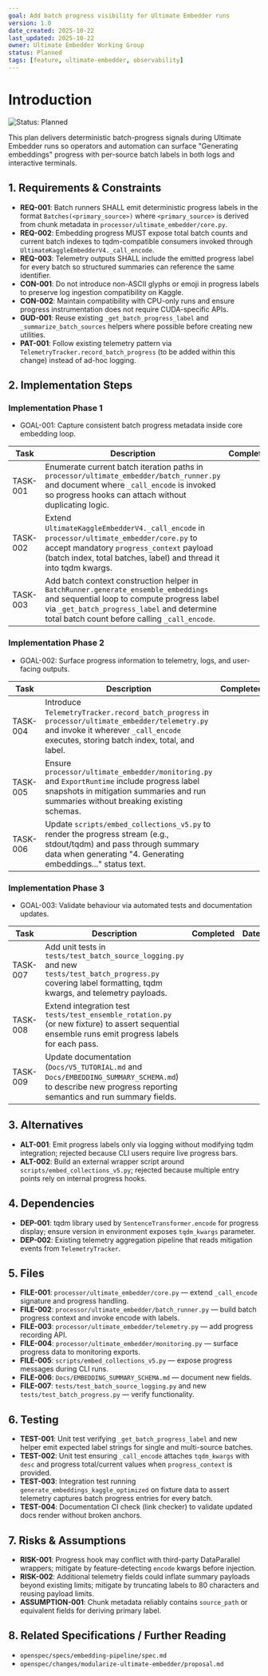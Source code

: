 ```yaml
---
goal: Add batch progress visibility for Ultimate Embedder runs
version: 1.0
date_created: 2025-10-22
last_updated: 2025-10-22
owner: Ultimate Embedder Working Group
status: Planned
tags: [feature, ultimate-embedder, observability]
---
```


# Introduction

![Status: Planned](https://img.shields.io/badge/status-Planned-blue)

This plan delivers deterministic batch-progress signals during Ultimate Embedder runs so operators and automation can surface "Generating embeddings" progress with per-source batch labels in both logs and interactive terminals.

## 1. Requirements & Constraints

- **REQ-001**: Batch runners SHALL emit deterministic progress labels in the format `Batches(<primary_source>)` where `<primary_source>` is derived from chunk metadata in `processor/ultimate_embedder/core.py`.
- **REQ-002**: Embedding progress MUST expose total batch counts and current batch indexes to tqdm-compatible consumers invoked through `UltimateKaggleEmbedderV4._call_encode`.
- **REQ-003**: Telemetry outputs SHALL include the emitted progress label for every batch so structured summaries can reference the same identifier.
- **CON-001**: Do not introduce non-ASCII glyphs or emoji in progress labels to preserve log ingestion compatibility on Kaggle.
- **CON-002**: Maintain compatibility with CPU-only runs and ensure progress instrumentation does not require CUDA-specific APIs.
- **GUD-001**: Reuse existing `_get_batch_progress_label` and `_summarize_batch_sources` helpers where possible before creating new utilities.
- **PAT-001**: Follow existing telemetry pattern via `TelemetryTracker.record_batch_progress` (to be added within this change) instead of ad-hoc logging.

## 2. Implementation Steps

### Implementation Phase 1

- GOAL-001: Capture consistent batch progress metadata inside core embedding loop.

| Task | Description | Completed | Date |
|------|-------------|-----------|------|
| TASK-001 | Enumerate current batch iteration paths in `processor/ultimate_embedder/batch_runner.py` and document where `_call_encode` is invoked so progress hooks can attach without duplicating logic. |  |  |
| TASK-002 | Extend `UltimateKaggleEmbedderV4._call_encode` in `processor/ultimate_embedder/core.py` to accept mandatory `progress_context` payload (batch index, total batches, label) and thread it into tqdm kwargs. |  |  |
| TASK-003 | Add batch context construction helper in `BatchRunner.generate_ensemble_embeddings` and sequential loop to compute progress label via `_get_batch_progress_label` and determine total batch count before calling `_call_encode`. |  |  |

### Implementation Phase 2

- GOAL-002: Surface progress information to telemetry, logs, and user-facing outputs.

| Task | Description | Completed | Date |
|------|-------------|-----------|------|
| TASK-004 | Introduce `TelemetryTracker.record_batch_progress` in `processor/ultimate_embedder/telemetry.py` and invoke it wherever `_call_encode` executes, storing batch index, total, and label. |  |  |
| TASK-005 | Ensure `processor/ultimate_embedder/monitoring.py` and `ExportRuntime` include progress label snapshots in mitigation summaries and run summaries without breaking existing schemas. |  |  |
| TASK-006 | Update `scripts/embed_collections_v5.py` to render the progress stream (e.g., stdout/tqdm) and pass through summary data when generating "4. Generating embeddings..." status text. |  |  |

### Implementation Phase 3

- GOAL-003: Validate behaviour via automated tests and documentation updates.

| Task | Description | Completed | Date |
|------|-------------|-----------|------|
| TASK-007 | Add unit tests in `tests/test_batch_source_logging.py` and new `tests/test_batch_progress.py` covering label formatting, tqdm kwargs, and telemetry payloads. |  |  |
| TASK-008 | Extend integration test `tests/test_ensemble_rotation.py` (or new fixture) to assert sequential ensemble runs emit progress labels for each pass. |  |  |
| TASK-009 | Update documentation (`Docs/V5_TUTORIAL.md` and `Docs/EMBEDDING_SUMMARY_SCHEMA.md`) to describe new progress reporting semantics and run summary fields. |  |  |

## 3. Alternatives

- **ALT-001**: Emit progress labels only via logging without modifying tqdm integration; rejected because CLI users require live progress bars.
- **ALT-002**: Build an external wrapper script around `scripts/embed_collections_v5.py`; rejected because multiple entry points rely on internal progress hooks.

## 4. Dependencies

- **DEP-001**: tqdm library used by `SentenceTransformer.encode` for progress display; ensure version in environment exposes `tqdm_kwargs` parameter.
- **DEP-002**: Existing telemetry aggregation pipeline that reads mitigation events from `TelemetryTracker`.

## 5. Files

- **FILE-001**: `processor/ultimate_embedder/core.py` — extend `_call_encode` signature and progress handling.
- **FILE-002**: `processor/ultimate_embedder/batch_runner.py` — build batch progress context and invoke encode with labels.
- **FILE-003**: `processor/ultimate_embedder/telemetry.py` — add progress recording API.
- **FILE-004**: `processor/ultimate_embedder/monitoring.py` — surface progress data to monitoring exports.
- **FILE-005**: `scripts/embed_collections_v5.py` — expose progress messages during CLI runs.
- **FILE-006**: `Docs/EMBEDDING_SUMMARY_SCHEMA.md` — document new fields.
- **FILE-007**: `tests/test_batch_source_logging.py` and new `tests/test_batch_progress.py` — verify functionality.

## 6. Testing

- **TEST-001**: Unit test verifying `_get_batch_progress_label` and new helper emit expected label strings for single and multi-source batches.
- **TEST-002**: Unit test ensuring `_call_encode` attaches `tqdm_kwargs` with `desc` and progress total/current values when `progress_context` is provided.
- **TEST-003**: Integration test running `generate_embeddings_kaggle_optimized` on fixture data to assert telemetry captures batch progress entries for every batch.
- **TEST-004**: Documentation CI check (link checker) to validate updated docs render without broken anchors.

## 7. Risks & Assumptions

- **RISK-001**: Progress hook may conflict with third-party DataParallel wrappers; mitigate by feature-detecting `encode` kwargs before injection.
- **RISK-002**: Additional telemetry fields could inflate summary payloads beyond existing limits; mitigate by truncating labels to 80 characters and reusing payload limits.
- **ASSUMPTION-001**: Chunk metadata reliably contains `source_path` or equivalent fields for deriving primary label.

## 8. Related Specifications / Further Reading

- `openspec/specs/embedding-pipeline/spec.md`
- `openspec/changes/modularize-ultimate-embedder/proposal.md`
